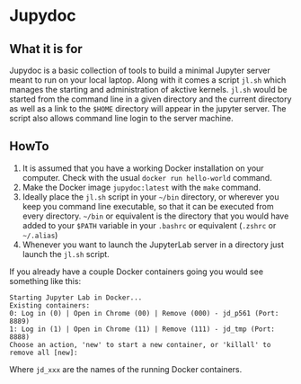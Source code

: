 # Jupydoc

## What it is for
Jupydoc is a basic collection of tools to build a minimal Jupyter server meant to run on your local laptop. Along with it comes a script `jl.sh` which manages the starting and administration of akctive kernels. `jl.sh` would be started from the command line in a given directory and the current directory as well as a link to the `$HOME` directory will appear in the jupyter server. The script also allows command line login to the server machine. 

## HowTo
1. It is assumed that you have a working Docker installation on your computer. Check with the usual `docker run hello-world` command.
2. Make the Docker image `jupydoc:latest` with the `make` command.
3. Ideally place the `jl.sh` script in your `~/bin` directory, or wherever you keep you command line executable, so that it can be executed from every directory. `~/bin` or equivalent is the directory that you would have added to your `$PATH` variable in your `.bashrc` or equivalent (`.zshrc` or `~/.alias`)
4. Whenever you want to launch the JupyterLab server in a directory just launch the `jl.sh` script.

If you already have a couple Docker containers going you would see something like this:
```
Starting Jupyter Lab in Docker...
Existing containers:
0: Log in (0) | Open in Chrome (00) | Remove (000) - jd_p561 (Port: 8889)
1: Log in (1) | Open in Chrome (11) | Remove (111) - jd_tmp (Port: 8888)
Choose an action, 'new' to start a new container, or 'killall' to remove all [new]: 
```
Where `jd_xxx` are the names of the running Docker containers. 